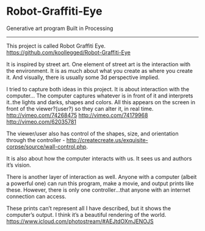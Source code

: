 Robot-Graffiti-Eye
==================

Generative art program
Built in Processing

--------

This project is called Robot Graffiti Eye.
https://github.com/koollegged/Robot-Graffiti-Eye

It is inspired by street art.  One element of street art is the interaction with the environment.  It is as much about what you create as where you create it. And visually, there is usually some 3d perspective implied.

I tried to capture both ideas in this project.  It is about interaction with the computer…
The computer captures whatever is in front of it and interprets it..the lights and darks, shapes and colors.  All this appears on the screen in front of the viewer?(user?) so they can alter it, in real time.
http://vimeo.com/74268475
http://vimeo.com/74179968
http://vimeo.com/62035781

The viewer/user also has control of the shapes, size, and orientation through the controller  - http://createcreate.us/exquisite-corpse/source/wall-control.php.

It is also about how the computer interacts with us.  It sees us and authors it’s vision.

There is another layer of interaction as well.  Anyone with a computer (albeit a powerful one) can run this program, make a movie, and output prints like these.  However, there is only one controller...that anyone with an internet connection can access.

These prints can’t represent all I have described, but it shows the computer’s output.  I think it’s a beautiful rendering of the world.
https://www.icloud.com/photostream/#AEJtdOXmJENOJS
